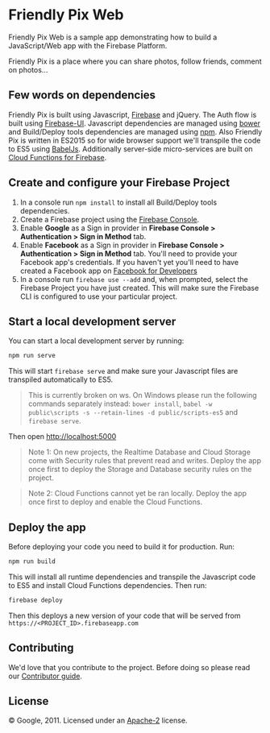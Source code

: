 # Friendly Pix Web

Friendly Pix Web is a sample app demonstrating how to build a JavaScript/Web app with the Firebase Platform.

Friendly Pix is a place where you can share photos, follow friends, comment on photos...


## Few words on dependencies

Friendly Pix is built using Javascript, [Firebase](https://firebase.google.com/docs/web/setup) and jQuery. The Auth flow is built using [Firebase-UI](https://github.com/firebase/firebaseui-web). Javascript dependencies are managed using [bower](http://bower.io/) and Build/Deploy tools dependencies are managed using [npm](https://www.npmjs.com/). Also Friendly Pix is written in ES2015 so for wide browser support we'll transpile the code to ES5 using [BabelJs](http://babeljs.io). Additionally server-side micro-services are built on [Cloud Functions for Firebase](https://firebase.google.com/docs/functions).


## Create and configure your Firebase Project

1. In a console run `npm install` to install all Build/Deploy tools dependencies.
1. Create a Firebase project using the [Firebase Console](https://firebase.google.com/console).
2. Enable **Google** as a Sign in provider in **Firebase Console > Authentication > Sign in Method** tab.
3. Enable **Facebook** as a Sign in provider in **Firebase Console > Authentication > Sign in Method** tab. You'll need to provide your Facebook app's credentials. If you haven't yet you'll need to have created a Facebook app on [Facebook for Developers](https://developers.facebook.com)
4. In a console run `firebase use --add` and, when prompted, select the Firebase Project you have just created. This will make sure the Firebase CLI is configured to use your particular project.


## Start a local development server

You can start a local development server by running:

```bash
npm run serve
```

This will start `firebase serve` and make sure your Javascript files are transpiled automatically to ES5.

> This is currently broken on 
ws. On Windows please run the following commands separately instead: `bower install`, `babel -w public\scripts -s --retain-lines -d public/scripts-es5` and `firebase serve`.

Then open [http://localhost:5000](http://localhost:5000)

> Note 1: On new projects, the Realtime Database and Cloud Storage come with Security rules that prevent read and writes. Deploy the app once first to deploy the Storage and Database security rules on the project.

> Note 2: Cloud Functions cannot yet be ran locally. Deploy the app once first to deploy and enable the Cloud Functions.


## Deploy the app

Before deploying your code you need to build it for production. Run:

```bash
npm run build
```

This will install all runtime dependencies and transpile the Javascript code to ES5 and install Cloud Functions dependencies.
Then run:

```bash
firebase deploy
```

Then this deploys a new version of your code that will be served from `https://<PROJECT_ID>.firebaseapp.com`


## Contributing

We'd love that you contribute to the project. Before doing so please read our [Contributor guide](CONTRIBUTING.md).


## License

© Google, 2011. Licensed under an [Apache-2](LICENSE) license.
